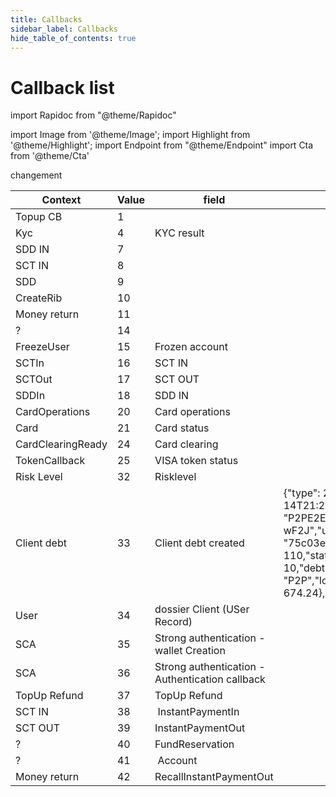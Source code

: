 ```yaml
---
title: Callbacks
sidebar_label: Callbacks
hide_table_of_contents: true
---
```


# Callback list

import Rapidoc from "@theme/Rapidoc"

import Image from '@theme/Image';
import Highlight from '@theme/Highlight';
import Endpoint from "@theme/Endpoint"
import Cta from '@theme/Cta'

changement

| Context           | Value | field                                           | Example                                                                                                                                                                                                                                                        |
| ----------------- | ----- | ----------------------------------------------- | -------------------------------------------------------------------------------------------------------------------------------------------------------------------------------------------------------------------------------------------------------------- |
| Topup CB          | 1     |                                                 |                                                                                                                                                                                                                                                                |
| Kyc               | 4     | KYC result                                      |                                                                                                                                                                                                                                                                |
| SDD IN            | 7     |                                                 |                                                                                                                                                                                                                                                                |
| SCT IN            | 8     |                                                 |                                                                                                                                                                                                                                                                |
| SDD               | 9     |                                                 |                                                                                                                                                                                                                                                                |
| CreateRib         | 10    |                                                 |                                                                                                                                                                                                                                                                |
| Money return      | 11    |                                                 |                                                                                                                                                                                                                                                                |
| ?                 | 14    |                                                 |                                                                                                                                                                                                                                                                |
| FreezeUser        | 15    | Frozen account                                  |                                                                                                                                                                                                                                                                |
| SCTIn             | 16    | SCT IN                                          |                                                                                                                                                                                                                                                                |
| SCTOut            | 17    | SCT OUT                                         |                                                                                                                                                                                                                                                                |
| SDDIn             | 18    | SDD IN                                          |                                                                                                                                                                                                                                                                |
| CardOperations    | 20    | Card operations                                 |                                                                                                                                                                                                                                                                |
| Card              | 21    | Card status                                     |                                                                                                                                                                                                                                                                |
| CardClearingReady | 24    | Card clearing                                   |                                                                                                                                                                                                                                                                |
| TokenCallback     | 25    | VISA token status                               |                                                                                                                                                                                                                                                                |
| Risk Level        | 32    | Risklevel                                       |                                                                                                                                                                                                                                                                |
| Client debt       | 33    | Client debt created                             | {"type": 29,"date": "2020-10-14T21:25:36.6789579+00:00","id": "P2PE2E5ARh4ERfR-VL-wF2J","userId": "75c03e11J","amount": 110,"status": 0,"remainingAmount": 10,"debtReason": "P2P","lossAndProfitBalance": 674.24}, |
| User              | 34    | dossier Client (USer Record)                    |
| SCA               | 35    | Strong authentication - wallet Creation         |
| SCA               | 36    | Strong authentication - Authentication callback |
| TopUp Refund      | 37    | TopUp Refund                                    |
| SCT IN            | 38    |  InstantPaymentIn                               |
| SCT OUT           | 39    | InstantPaymentOut                               |
| ?                 | 40    | FundReservation                                 |
| ?                 | 41    |  Account                                        |                                                                                                                                                                                                                                                                |
| Money return      | 42    | RecallInstantPaymentOut                         |
